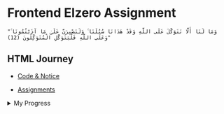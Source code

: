 # Frontend Elzero Assignment

`"وَمَا لَنَا أَلَّا نَتَوَكَّلَ عَلَى اللَّهِ وَقَدْ هَدَانَا سُبُلَنَا ۚ وَلَنَصْبِرَنَّ عَلَىٰ مَا آذَيْتُمُونَا ۚ وَعَلَى اللَّهِ فَلْيَتَوَكَّلِ الْمُتَوَكِّلُونَ (12)"`

## HTML Journey

- [Code & Notice](https://bit.ly/3IL8Hv2)

- [Assignments](https://bit.ly/3CMCUWN)

<details>
  <summary>My Progress</summary>

<!--
  :white_check_mark:
  :black_square_button:
  :pencil2:
-->

| No  |       Status       |    Time    | Subject                                       |
| :-: | :----------------: | :--------: | :-------------------------------------------- |
| 01  | :white_check_mark: |  [00:00]   | Introduction And What You Need To Learn.      |
| 02  | :white_check_mark: |  [10:55]   | Elements And Browser.                         |
| 03  | :white_check_mark: |  [14:51]   | First Project And First Page.                 |
| 04  | :white_check_mark: |  [23:40]   | Head And Nested Elements.                     |
| 05  | :white_check_mark: |  [31:27]   | Comments And Use Cases.                       |
| 06  | :white_check_mark: |  [36:03]   | Doctype: Standard & Quirks Mode.              |
| 07  | :white_check_mark: |  [39:17]   | Heading And Use Cases.                        |
| 08  | :white_check_mark: |  [45:07]   | Syntax And Tests.                             |
| 09  | :white_check_mark: |  [49:44]   | Paragraph Element.                            |
| 10  | :white_check_mark: |  [53:35]   | Elements Attributes.                          |
| 11  | :white_check_mark: |  [57:19]   | Formatting Elements.                          |
| 12  | :white_check_mark: | [01:08:10] | Links: Anchor Tag.                            |
| 13  | :white_check_mark: | [01:15:16] | Image And Deal With Paths.                    |
| 14  | :white_check_mark: | [01:21:55] | Lists: `<ul> <ol> <dl>`.                      |
| 15  | :white_check_mark: | [01:31:05] | Table.                                        |
| 16  | :white_check_mark: | [01:42:41] | Span And Break And Horizontal Rule.           |
| 17  | :white_check_mark: | [01:47:39] | Div And How To Use It.                        |
| 18  | :white_check_mark: | [01:55:05] | HTML Entities.                                |
| 19  | :white_check_mark: | [01:59:22] | Semantic Elements.                            |
| 20  | :white_check_mark: | [02:05:32] | Layout: With Div And Classes.                 |
| 21  | :white_check_mark: | [02:11:09] | Layout: With Semantic Elements.               |
| 22  | :white_check_mark: | [02:15:25] | Audio.                                        |
| 23  | :white_check_mark: | [02:21:18] | Video.                                        |
| 24  | :white_check_mark: | [02:30:27] | Form P1: Input Type And Label.                |
| 25  | :white_check_mark: | [02:36:54] | Form P2: Placeholder And Value.               |
| 26  | :white_check_mark: | [02:45:04] | Form P3: Action, Name And Method.             |
| 27  | :white_check_mark: | [02:51:30] | Form P4: Hidden, Reset, Color, Range And Num. |
| 28  | :white_check_mark: | [02:58:30] | Form P5: Readonly, Disabled And Autofocus.    |
| 29  | :white_check_mark: | [03:05:28] | Form P6: Radio And Checkbox.                  |
| 30  | :white_check_mark: | [03:15:17] | Form P7: Select And Textarea.                 |
| 31  | :white_check_mark: | [03:23:13] | Form P8: File, Search, Url And Time.          |
| 32  | :white_check_mark: | [03:28:06] | Form P9: DataList, NoValidate And Target.     |
| 33  | :white_check_mark: | [03:33:05] | Q, BlockQuoto, Wbr, Button And Bdi.           |
| 34  | :white_check_mark: | [03:39:02] | iFrame, Pre And Code.                         |
| 35  | :white_check_mark: | [03:44:15] | Accessibility Intro.                          |
| 36  | :white_check_mark: | [03:52:05] | Aria And Screen Readers.                      |
| 37  | :white_check_mark: | [04:00:33] | The End.                                      |
</details>

